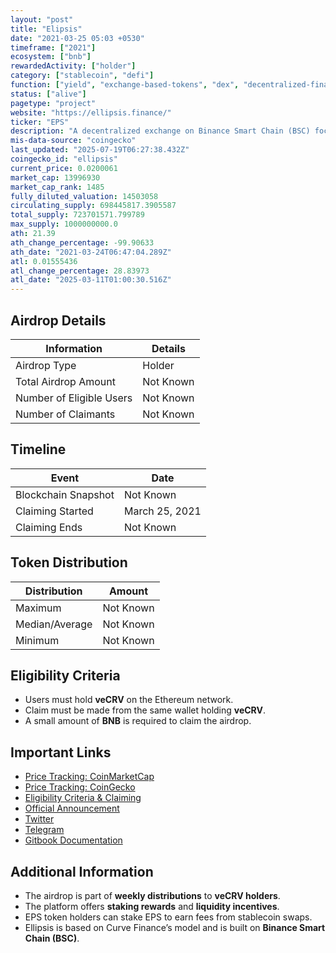 ```yaml
---
layout: "post"
title: "Elipsis"
date: "2021-03-25 05:03 +0530"
timeframe: ["2021"]
ecosystem: ["bnb"]
rewardedActivity: ["holder"]
category: ["stablecoin", "defi"]
function: ["yield", "exchange-based-tokens", "dex", "decentralized-finance"]
status: ["alive"]
pagetype: "project"
website: "https://ellipsis.finance/"
ticker: "EPS"
description: "A decentralized exchange on Binance Smart Chain (BSC) focused on stablecoin swaps and liquidity pools."
mis-data-source: "coingecko"
last_updated: "2025-07-19T06:27:38.432Z"
coingecko_id: "ellipsis"
current_price: 0.0200061
market_cap: 13996930
market_cap_rank: 1485
fully_diluted_valuation: 14503058
circulating_supply: 698445817.3905587
total_supply: 723701571.799789
max_supply: 1000000000.0
ath: 21.39
ath_change_percentage: -99.90633
ath_date: "2021-03-24T06:47:04.289Z"
atl: 0.01555436
atl_change_percentage: 28.83973
atl_date: "2025-03-11T01:00:30.516Z"
---
```


## Airdrop Details

| Information              | Details     |
| ------------------------ | ----------- |
| Airdrop Type             | Holder |
| Total Airdrop Amount     | Not Known   |
| Number of Eligible Users | Not Known   |
| Number of Claimants      | Not Known   |

## Timeline

| Event               | Date           |
| ------------------- | -------------- |
| Blockchain Snapshot | Not Known      |
| Claiming Started    | March 25, 2021 |
| Claiming Ends       | Not Known      |

## Token Distribution

| Distribution   | Amount    |
| -------------- | --------- |
| Maximum        | Not Known |
| Median/Average | Not Known |
| Minimum        | Not Known |

## Eligibility Criteria

- Users must hold **veCRV** on the Ethereum network.
- Claim must be made from the same wallet holding **veCRV**.
- A small amount of **BNB** is required to claim the airdrop.

## Important Links

- [Price Tracking: CoinMarketCap](https://coinmarketcap.com/currencies/ellipsis/)
- [Price Tracking: CoinGecko](https://www.coingecko.com/en/coins/ellipsis)
- [Eligibility Criteria & Claiming](https://ellipsis.finance/claim)
- [Official Announcement](https://ellipsisfinance.medium.com/ellipsis-roadmap-2021-and-first-airdrop-c4e1d332d557)
- [Twitter](https://twitter.com/ellipsisfi)
- [Telegram](https://t.me/ellipsisfinance)
- [Gitbook Documentation](https://docs.ellipsis.finance)

## Additional Information

- The airdrop is part of **weekly distributions** to **veCRV holders**.
- The platform offers **staking rewards** and **liquidity incentives**.
- EPS token holders can stake EPS to earn fees from stablecoin swaps.
- Ellipsis is based on Curve Finance’s model and is built on **Binance Smart Chain (BSC)**.